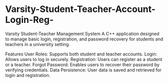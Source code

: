 # Varsity-Student-Teacher-Account-Login-Reg-
Varsity Student-Teacher Management System
A C++ application designed to manage basic login, registration, and password recovery for students and teachers in a university setting.

Features
User Roles: Supports both student and teacher accounts.
Login: Allows users to log in securely.
Registration: Users can register as a student or a teacher.
Forgot Password: Enables users to recover their password by verifying credentials.
Data Persistence: User data is saved and retrieved for login and registration.
